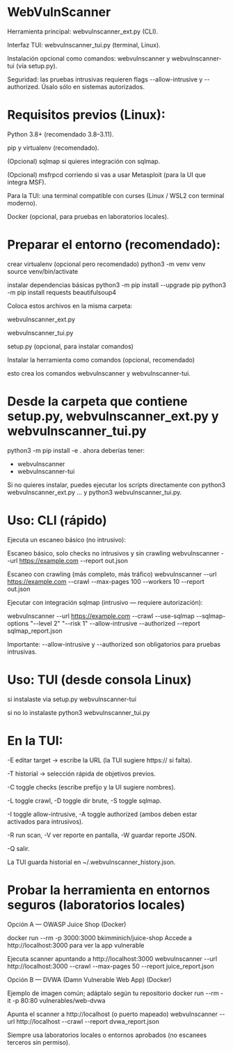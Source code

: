 # WebVulnScanner

Herramienta principal: webvulnscanner_ext.py (CLI).

Interfaz TUI: webvulnscanner_tui.py (terminal, Linux).

Instalación opcional como comandos: webvulnscanner y webvulnscanner-tui (vía setup.py).

Seguridad: las pruebas intrusivas requieren flags --allow-intrusive y --authorized. Úsalo sólo en sistemas autorizados.

# Requisitos previos (Linux):

Python 3.8+ (recomendado 3.8–3.11).

pip y virtualenv (recomendado).

(Opcional) sqlmap si quieres integración con sqlmap.

(Opcional) msfrpcd corriendo si vas a usar Metasploit (para la UI que integra MSF).

Para la TUI: una terminal compatible con curses (Linux / WSL2 con terminal moderno).

Docker (opcional, para pruebas en laboratorios locales).

# Preparar el entorno (recomendado):

crear virtualenv (opcional pero recomendado)
python3 -m venv venv
source venv/bin/activate

instalar dependencias básicas
python3 -m pip install --upgrade pip
python3 -m pip install requests beautifulsoup4

Coloca estos archivos en la misma carpeta:

webvulnscanner_ext.py

webvulnscanner_tui.py

setup.py (opcional, para instalar comandos)

Instalar la herramienta como comandos (opcional, recomendado)

esto crea los comandos webvulnscanner y webvulnscanner-tui.

# Desde la carpeta que contiene setup.py, webvulnscanner_ext.py y webvulnscanner_tui.py
python3 -m pip install -e .
ahora deberías tener:
- webvulnscanner
- webvulnscanner-tui

Si no quieres instalar, puedes ejecutar los scripts directamente con python3 webvulnscanner_ext.py ... y python3 webvulnscanner_tui.py.

# Uso: CLI (rápido)

Ejecuta un escaneo básico (no intrusivo):

Escaneo básico, solo checks no intrusivos y sin crawling
webvulnscanner --url https://example.com --report out.json

Escaneo con crawling (más completo, más tráfico)
webvulnscanner --url https://example.com --crawl --max-pages 100 --workers 10 --report out.json


Ejecutar con integración sqlmap (intrusivo — requiere autorización):

webvulnscanner --url https://example.com --crawl --use-sqlmap --sqlmap-options "--level 2" "--risk 1" --allow-intrusive --authorized --report sqlmap_report.json

Importante: --allow-intrusive y --authorized son obligatorios para pruebas intrusivas.

# Uso: TUI (desde consola Linux)
si instalaste via setup.py
webvulnscanner-tui

si no lo instalaste
python3 webvulnscanner_tui.py

# En la TUI:

-E editar target → escribe la URL (la TUI sugiere https:// si falta).

-T historial → selección rápida de objetivos previos.

-C toggle checks (escribe prefijo y la UI sugiere nombres).

-L toggle crawl, -D toggle dir brute, -S toggle sqlmap.

-I toggle allow-intrusive, -A toggle authorized (ambos deben estar activados para intrusivos).

-R run scan, -V ver reporte en pantalla, -W guardar reporte JSON.

-Q salir.

La TUI guarda historial en ~/.webvulnscanner_history.json.

# Probar la herramienta en entornos seguros (laboratorios locales)

Opción A — OWASP Juice Shop (Docker)

docker run --rm -p 3000:3000 bkimminich/juice-shop
Accede a http://localhost:3000 para ver la app vulnerable

Ejecuta scanner apuntando a http://localhost:3000
webvulnscanner --url http://localhost:3000 --crawl --max-pages 50 --report juice_report.json

Opción B — DVWA (Damn Vulnerable Web App) (Docker)

Ejemplo de imagen común; adáptalo según tu repositorio
docker run --rm -it -p 80:80 vulnerables/web-dvwa

Apunta el scanner a http://localhost (o puerto mapeado)
webvulnscanner --url http://localhost --crawl --report dvwa_report.json

Siempre usa laboratorios locales o entornos aprobados (no escanees terceros sin permiso).
